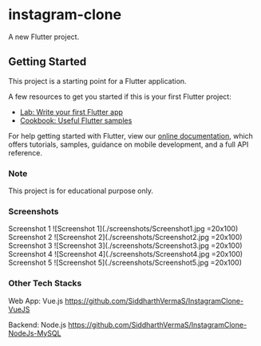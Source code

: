 # instagram-clone

A new Flutter project.

## Getting Started

This project is a starting point for a Flutter application.

A few resources to get you started if this is your first Flutter project:

- [Lab: Write your first Flutter app](https://flutter.dev/docs/get-started/codelab)
- [Cookbook: Useful Flutter samples](https://flutter.dev/docs/cookbook)

For help getting started with Flutter, view our
[online documentation](https://flutter.dev/docs), which offers tutorials,
samples, guidance on mobile development, and a full API reference.

### Note
This project is for educational purpose only.

### Screenshots
Screenshot 1
![Screenshot 1](./screenshots/Screenshot1.jpg =20x100)
<br/>
Screenshot 2
![Screenshot 2](./screenshots/Screenshot2.jpg =20x100)
<br/>
Screenshot 3
![Screenshot 3](./screenshots/Screenshot3.jpg =20x100)
<br/>
Screenshot 4
![Screenshot 4](./screenshots/Screenshot4.jpg =20x100)
<br/>
Screenshot 5
![Screenshot 5](./screenshots/Screenshot5.jpg =20x100)

### Other Tech Stacks
Web App: Vue.js
https://github.com/SiddharthVermaS/InstagramClone-VueJS

Backend: Node.js
https://github.com/SiddharthVermaS/InstagramClone-NodeJs-MySQL
